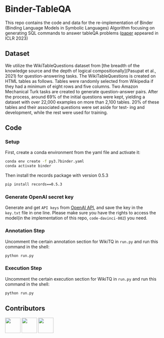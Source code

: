 # Binder-TableQA

This repo contains the code and data for the re-implementation of Binder (Binding Language Models in Symbolic Languages) Algorithm focusing on generating SQL commands to answer tableQA problems ([paper](https://arxiv.org/abs/2210.02875) appeared in ICLR 2023)

## Dataset
We utilize the WikiTableQuestions dataset from [the breadth of the knowledge source and the depth of logical compositionally](Pasupat et al., 2021) for question-answering tasks. The WikiTableQuestions is created on HTML tables as follows. Tables were randomly selected from Wikipedia if they had a minimum of eight rows and five columns. Two Amazon Mechanical Turk tasks are created to generate question-answer pairs. After the process, around 69% of the initial questions were kept, yielding a dataset with over 22,000 examples on more than 2,100 tables. 20% of these tables and their associated questions were set aside for test- ing and development, while the rest were used for training.

## Code
### Setup
First, create a conda environment from the yaml file and activate it:
```bash
conda env create -f py3.7binder.yaml
conda activate binder
```

Then install the records package with version 0.5.3
```bash
pip install records==0.5.3
```

### Generate OpenAI secret key
Generate and get `API keys` from [OpenAI API](https://openai.com/api/), and save the key in the `key.txt` file in one line. Please make sure you have the rights to access the model(in the implementation of this repo, `code-davinci-002`) you need.

### Annotation Step
Uncomment the certain annotation section for WikiTQ in `run.py` and run this command in the shell:
```bash
python run.py
```

### Execution Step
Uncomment the certain execution section for WikiTQ in `run.py` and run this command in the shell:
```bash
python run.py
```

## Contributors
<a href="https://github.com/zsong96wisc"> <img src="https://avatars.githubusercontent.com/u/61021277?v=4"  width="50" /></a>
<a href="https://github.com/hippohwj"> <img src="https://avatars.githubusercontent.com/u/77051102?v=4"  width="50" /></a>
<a href="https://github.com/xxcisxxc"> <img src="https://avatars.githubusercontent.com/u/32963789?v=4"  width="50" /></a>

